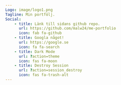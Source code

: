 ```yaml
---
Logo: image/logo1.png
Tagline: Min portfölj.
Social:
    - title: Länk till sidans github repo.
      url: https://github.com/malw24/me-portfolio
      icon: fab fa-github
    - title: Googla något!
      url: https://google.se
      icon: fa fa-search
    - title: Dark Mode
      url: ?action=theme
      icon: fas fa-moon
    - title: Destroy Session
      url: ?action=session_destroy
      icon: fas fa-trash-alt
---
```


